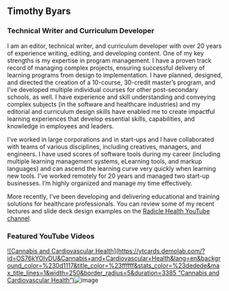 ## Timothy Byars
### Technical Writer and Curriculum Developer
I am an editor, technical writer, and curriculum developer with over 20 years of experience writing, editing, and developing content. One of my key strengths is my expertise in program management. I have a proven track record of managing complex projects, ensuring successful delivery of learning programs from design to implementation. I have planned, designed, and directed the creation of a 10-course, 30-credit master’s program, and I’ve developed multiple individual courses for other post-secondary schools, as well. I have experience and skill understanding and conveying complex subjects (in the software and healthcare industries) and my editorial and curriculum design skills have enabled me to create impactful learning experiences that develop essential skills, capabilities, and knowledge in employees and leaders. <br/>

I’ve worked in large corporations and in start-ups and I have collaborated with teams of various disciplines, including creatives, managers, and engineers. I have used scores of software tools during my career (including multiple learning management systems, eLearning tools, and markup languages) and can ascend the learning curve very quickly when learning new tools. I’ve worked remotely for 20 years and managed two start-up businesses. I’m highly organized and manage my time effectively. <br/>

More recently, I’ve been developing and delivering educational and training solutions for healthcare professionals. You can review some of my recent lectures and slide deck design examples on the [Radicle Health YouTube channel](https://www.youtube.com/@radiclehealth).


<!-- BEGIN YOUTUBE-CARDS -->

### Featured YouTube Videos
[![Cannabis and Cardiovascular Health](https://ytcards.demolab.com/?id=OS76kYOlvDU&Cannabis+and+Cardiovascular+Health&lang=en&background_color=%230d1117&title_color=%23ffffff&stats_color=%23dedede&max_title_lines=1&width=250&border_radius=5&duration=3385 “Cannabis and Cardiovascular Health”)]( https://youtu.be/OS76kYOlvDU?si=CjZhHRhiqgGen6-W)![image](https://github.com/timothybyars/timothybyars/assets/159842259/b65c6592-57fe-4f8d-81a2-653db2af9a2c)

<!-- END YOUTUBE-CARDS -->
